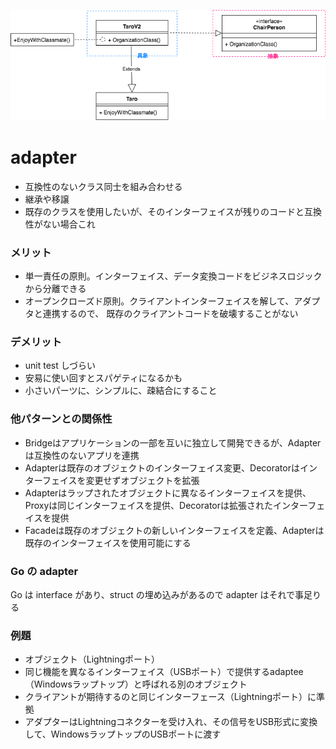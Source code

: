 ![](adapter.png)

# adapter

- 互換性のないクラス同士を組み合わせる
- 継承や移譲
- 既存のクラスを使用したいが、そのインターフェイスが残りのコードと互換性がない場合これ

### メリット
- 単一責任の原則。インターフェイス、データ変換コードをビジネスロジックから分離できる
- オープンクローズド原則。クライアントインターフェイスを解して、アダプタと連携するので、
  既存のクライアントコードを破壊することがない

### デメリット
- unit test しづらい
- 安易に使い回すとスパゲティになるかも
- 小さいパーツに、シンプルに、疎結合にすること

### 他パターンとの関係性
- Bridgeはアプリケーションの一部を互いに独立して開発できるが、Adapterは互換性のないアプリを連携
- Adapterは既存のオブジェクトのインターフェイス変更、Decoratorはインターフェイスを変更せずオブジェクトを拡張
- Adapterはラップされたオブジェクトに異なるインターフェイスを提供、Proxyは同じインターフェイスを提供、Decoratorは拡張されたインターフェイスを提供
- Facadeは既存のオブジェクトの新しいインターフェイスを定義、Adapterは既存のインターフェイスを使用可能にする

### Go の adapter

Go は interface があり、struct の埋め込みがあるので adapter はそれで事足りる

### 例題
- オブジェクト（Lightningポート）
- 同じ機能を異なるインターフェイス（USBポート）で提供するadaptee（Windowsラップトップ）と呼ばれる別のオブジェクト
- クライアントが期待するのと同じインターフェース（Lightningポート）に準拠
- アダプターはLightningコネクターを受け入れ、その信号をUSB形式に変換して、WindowsラップトップのUSBポートに渡す
